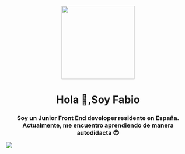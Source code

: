 
<div id="header" align="center">
 <img src="https://media.giphy.com/media/aNqEFrYVnsS52/giphy.gif" width="200" />
    <h1 align="center"> Hola 👋,Soy Fabio</h1>
    <h3 align="center">
     Soy un Junior Front End developer residente en España. Actualmente, me encuentro aprendiendo de manera autodidacta  😎
    </h3>
</div>
<a>
  <img src="https://camo.githubusercontent.com/ff2baf6c78c6a722f95c6b0ef52f409d7f50ffaccb826483b3a669b967ddbc67/68747470733a2f2f696d672e736869656c64732e696f2f62616467652f2d416e67756c61722d4444303033313f7374796c653d666c61742d737175617265266c6f676f3d616e67756c6172266c6f676f436f6c6f723d7768697465"></>
</a>

<!--
**XFabio22/XFabio22** is a ✨ _special_ ✨ repository because its `README.md` (this file) appears on your GitHub profile.

Here are some ideas to get you started:

- 🔭 I’m currently working on ...
- 🌱 I’m currently learning ...
- 👯 I’m looking to collaborate on ...
- 🤔 I’m looking for help with ...
- 💬 Ask me about ...
- 📫 How to reach me: ...
- 😄 Pronouns: ...
- ⚡ Fun fact: ...
-->
